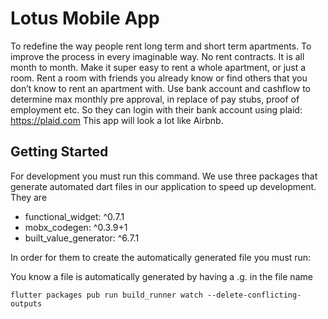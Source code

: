 # Lotus Mobile App

To redefine the way people rent long term and short term apartments. To improve the process in every imaginable way. No rent contracts. It is all month to month.
Make it super easy to rent a whole apartment, or just a room. Rent a room with friends you already know or find others that you don’t know to rent an apartment with. 
Use bank account and cashflow to determine max monthly pre approval, in replace of pay stubs, proof of employment etc. So they can login with their bank account using plaid: https://plaid.com
This app will look a lot like Airbnb. 

## Getting Started

For development you must run this command. We use three packages that generate automated dart files in our application to speed up development. They are

 - functional_widget: ^0.7.1
 - mobx_codegen: ^0.3.9+1
 - built_value_generator: ^6.7.1

In order for them to create the automatically generated file you must run: 

You know a file is automatically generated by having a .g. in the file name
```
flutter packages pub run build_runner watch --delete-conflicting-outputs
```
